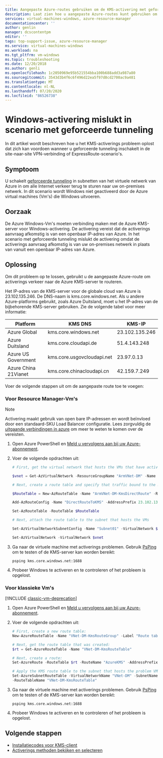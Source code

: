 ```yaml
---
title: Aangepaste Azure-routes gebruiken om de KMS-activering met geforceerde Tunneling in te scha kelen | Microsoft Docs
description: Laat zien hoe u aangepaste Azure-routes kunt gebruiken om KMS-activering in te scha kelen bij gebruik van geforceerde Tunneling in Azure.
services: virtual-machines-windows, azure-resource-manager
documentationcenter: ''
author: genlin
manager: dcscontentpm
editor: ''
tags: top-support-issue, azure-resource-manager
ms.service: virtual-machines-windows
ms.workload: na
ms.tgt_pltfrm: vm-windows
ms.topic: troubleshooting
ms.date: 12/20/2018
ms.author: genli
ms.openlocfilehash: 1c2050969e95b521554bba100b688add3a987a80
ms.sourcegitcommit: 3543d3b4f6c6f496d22ea5f97d8cd2700ac9a481
ms.translationtype: MT
ms.contentlocale: nl-NL
ms.lasthandoff: 07/20/2020
ms.locfileid: "86526738"
---
```

# <a name="windows-activation-fails-in-forced-tunneling-scenario"></a>Windows-activering mislukt in scenario met geforceerde tunneling

In dit artikel wordt beschreven hoe u het KMS-activerings probleem oplost dat zich kan voordoen wanneer u geforceerde tunneling inschakelt in de site-naar-site VPN-verbinding of ExpressRoute-scenario's.

## <a name="symptom"></a>Symptoom

U schakelt [geforceerde tunneling](../../vpn-gateway/vpn-gateway-forced-tunneling-rm.md) in subnetten van het virtuele netwerk van Azure in om alle Internet verkeer terug te sturen naar uw on-premises netwerk. In dit scenario wordt Windows niet geactiveerd door de Azure virtual machines (Vm's) die Windows uitvoeren.

## <a name="cause"></a>Oorzaak

De Azure Windows-Vm's moeten verbinding maken met de Azure KMS-server voor Windows-activering. De activering vereist dat de activerings aanvraag afkomstig is van een openbaar IP-adres van Azure. In het scenario met geforceerde tunneling mislukt de activering omdat de activerings aanvraag afkomstig is van uw on-premises netwerk in plaats van vanuit een openbaar IP-adres van Azure.

## <a name="solution"></a>Oplossing

Om dit probleem op te lossen, gebruikt u de aangepaste Azure-route om activerings verkeer naar de Azure KMS-server te routeren.

Het IP-adres van de KMS-server voor de globale cloud van Azure is 23.102.135.246. De DNS-naam is kms.core.windows.net. Als u andere Azure-platforms gebruikt, zoals Azure Duitsland, moet u het IP-adres van de bijbehorende KMS-server gebruiken. Zie de volgende tabel voor meer informatie:

|Platform| KMS DNS|KMS-IP|
|------|-------|-------|
|Azure Global|kms.core.windows.net|23.102.135.246|
|Azure Duitsland|kms.core.cloudapi.de|51.4.143.248|
|Azure US Government|kms.core.usgovcloudapi.net|23.97.0.13|
|Azure China 21Vianet|kms.core.chinacloudapi.cn|42.159.7.249|


Voer de volgende stappen uit om de aangepaste route toe te voegen:

### <a name="for-resource-manager-vms"></a>Voor Resource Manager-Vm's

 

> [!NOTE] 
> Activering maakt gebruik van open bare IP-adressen en wordt beïnvloed door een standaard-SKU Load Balancer configuratie. Lees zorgvuldig de [uitgaande verbindingen in azure](../../load-balancer/load-balancer-outbound-connections.md) om meer te weten te komen over de vereisten.

1. Open Azure PowerShell en [Meld u vervolgens aan bij uw Azure-abonnement](/powershell/azure/authenticate-azureps).
2. Voer de volgende opdrachten uit:

    ```powershell
    # First, get the virtual network that hosts the VMs that have activation problems. In this case, we get virtual network ArmVNet-DM in Resource Group ArmVNet-DM:

    $vnet = Get-AzVirtualNetwork -ResourceGroupName "ArmVNet-DM" -Name "ArmVNet-DM"

    # Next, create a route table and specify that traffic bound to the KMS IP (23.102.135.246) will go directly out:

    $RouteTable = New-AzRouteTable -Name "ArmVNet-DM-KmsDirectRoute" -ResourceGroupName "ArmVNet-DM" -Location "centralus"

    Add-AzRouteConfig -Name "DirectRouteToKMS" -AddressPrefix 23.102.135.246/32 -NextHopType Internet -RouteTable $RouteTable

    Set-AzRouteTable -RouteTable $RouteTable

    # Next, attach the route table to the subnet that hosts the VMs

    Set-AzVirtualNetworkSubnetConfig -Name "Subnet01" -VirtualNetwork $vnet -AddressPrefix "10.0.0.0/24" -RouteTable $RouteTable

    Set-AzVirtualNetwork -VirtualNetwork $vnet
    ```
3. Ga naar de virtuele machine met activerings problemen. Gebruik [PsPing](/sysinternals/downloads/psping) om te testen of de KMS-server kan worden bereikt:

    ```console
    psping kms.core.windows.net:1688
    ```

4. Probeer Windows te activeren en te controleren of het probleem is opgelost.

### <a name="for-classic-vms"></a>Voor klassieke Vm's

[!INCLUDE [classic-vm-deprecation](../../../includes/classic-vm-deprecation.md)]

1. Open Azure PowerShell en [Meld u vervolgens aan bij uw Azure-abonnement](/powershell/azure/authenticate-azureps).
2. Voer de volgende opdrachten uit:

    ```powershell
    # First, create a new route table:
    New-AzureRouteTable -Name "VNet-DM-KmsRouteGroup" -Label "Route table for KMS" -Location "Central US"

    # Next, get the route table that was created:
    $rt = Get-AzureRouteTable -Name "VNet-DM-KmsRouteTable"

    # Next, create a route:
    Set-AzureRoute -RouteTable $rt -RouteName "AzureKMS" -AddressPrefix "23.102.135.246/32" -NextHopType Internet

    # Apply the KMS route table to the subnet that hosts the problem VMs (in this case, we apply it to the subnet that's named Subnet-1):
    Set-AzureSubnetRouteTable -VirtualNetworkName "VNet-DM" -SubnetName "Subnet-1" 
    -RouteTableName "VNet-DM-KmsRouteTable"
    ```

3. Ga naar de virtuele machine met activerings problemen. Gebruik [PsPing](/sysinternals/downloads/psping) om te testen of de KMS-server kan worden bereikt:

    ```console
    psping kms.core.windows.net:1688
    ```

4. Probeer Windows te activeren en te controleren of het probleem is opgelost.

## <a name="next-steps"></a>Volgende stappen

- [Installatiecodes voor KMS-client](/windows-server/get-started/kmsclientkeys)
- [Activerings methoden bekijken en selecteren](/previous-versions/windows/it-pro/windows-server-2012-r2-and-2012/jj134256(v=ws.11))
